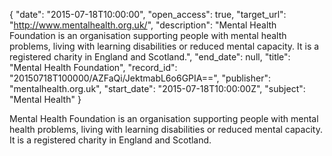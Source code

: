 {
  "date": "2015-07-18T10:00:00", 
  "open_access": true, 
  "target_url": "http://www.mentalhealth.org.uk/", 
  "description": "Mental Health Foundation is an organisation supporting people with mental health problems, living with learning disabilities or reduced mental capacity. It is a registered charity in England and Scotland.", 
  "end_date": null, 
  "title": "Mental Health Foundation", 
  "record_id": "20150718T100000/AZFaQi/JektmabL6o6GPIA==", 
  "publisher": "mentalhealth.org.uk", 
  "start_date": "2015-07-18T10:00:00Z", 
  "subject": "Mental Health"
}

Mental Health Foundation is an organisation supporting people with mental health problems, living with learning disabilities or reduced mental capacity. It is a registered charity in England and Scotland.